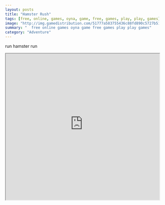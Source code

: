```yaml
---
layout: posts
title: "Hamster Rush"
tags: [free, online, games, oyna, game, free, games, play, play, games]
image: "http://img.gamedistribution.com/51777a583755436c88fd890c5727b510.jpg"
summary: "  free online games oyna game free games play play games"
category: "Adventure"
---
```


run hamster run

<iframe width="100%" height="480px;" src="http://flash.gamedistribution.com?game=51777a583755436c88fd890c5727b510"></iframe>